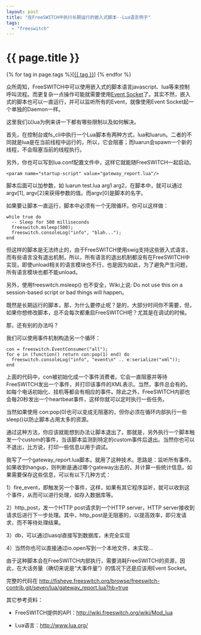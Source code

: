 ```yaml
---
layout: post
title: "在FreeSWITCH中执行长期运行的嵌入式脚本--Lua语言例子"
tags:
  - "freeswitch"
---
```


# {{ page.title }}

<div class="tags">
{% for tag in page.tags %}[<a class="tag" href="/tags.html#{{ tag }}">{{ tag }}</a>] {% endfor %}
</div>


众所周知，FreeSWITCH中可以使用嵌入式的脚本语言javascript、lua等来控制呼叫流程。而更复杂一点操作可能就需要使用[Event Socket](http://wiki.freeswitch.org/wiki/Event_Socket)了。其实不然，嵌入式的脚本也可以一直运行，并可以监听所有的Event，就像使用Event Socket起一个单独的Daemon一样。

这里我们以lua为例来讲一下都有哪些限制以及如何解决。

首先，在控制台或fs\_cli中执行一个Lua脚本有两种方式，lua和luarun。二者的不同就是lua是在当前线程中运行的，所以，它会阻塞；而luarun会spawn一个新的线程，不会阻塞当前的线程执行。

另外，你也可以写到lua.conf配置文件中，这样它就能随FreeSWITCH一起启动。

	<param name="startup-script" value="gateway_report.lua"/>

脚本后面可以加参数，如 luarun test.lua arg1 arg2，在脚本中，就可以通过argv[1], argv[2]来获得参数的值。而argv[0]是脚本的名字。

如果要让脚本一直运行，脚本中必须有一个无限循环。你可以这样做：

	while true do
	  -- Sleep for 500 milliseconds
	  freeswitch.msleep(500);
	  freeswitch.consoleLog("info", "blah...");
	end

但这样的脚本是无法终止的，由于FreeSWITCH使用swig支持这些嵌入式语言，而有些语言没有退出机制，所以，所有语言的退出机制都没有在FreeSWITCH中实现，即使unload相关的语言模块也不行，也是因为如此，为了避免产生问题，所有语言模块也都不能unload。

另外，使用freeswitch.msleep() 也不安全，Wiki上说: Do not use this on a session-based script or bad things will happen。

既然是长期运行的脚本，那，为什么要停止呢？是的，大部分时间你不需要，但，如果你想修改脚本，总不会每次都重启FreeSWITCH吧？尤其是在调试的时候。

那，还有别的办法吗？

我们可以使用事件机制构造另一个循环：

	con = freeswitch.EventConsumer("all");                                                                         
	for e in (function() return con:pop(1) end) do
	  freeswitch.consoleLog("info", "event\n" .. e:serialize("xml"));
	end

上面的代码中，con被初始化成一个事件消费者。它会一直阻塞并等待FreeSWITCH发出一个事件，并打印该事件的XML表示。当然，事件总会有的。如每个电话初始化、挂机等都会有相应的事件。除此之外，FreeSWITCH内部也会毎20秒发出一个heartbeat事件，这样你就可以定时执行一些任务。

当然如果使用 con:pop(0)也可以变成无阻塞的，但你必须在循环内部执行一些sleep()以防止脚本占用太多的资源。

通过这种方法，你应该就能想到办法让脚本退出了。那就是，另外执行一个脚本触发一个custom的事件，当该脚本监测到特定的custom事件后退出。当然你也可以不退出，比方说，打印一些信息以用于调试。

我写了一个gateway\_report.lua脚本。就用了这种技术。思路是：监听所有事件。如果收到hangup，则判断是通过哪个gateway出去的，并计算一些统计信息。如果需要保存这些信息，可以有以下几种方式：

1）fire\_event，即触发另一个事件，这样，如果有其它程序监听，就可以收到这个事件，从而可以进行处理，如存入数据库等。

2）http\_post，发一个HTTP post请求到一个HTTP server，HTTP server接收到请求后进行下一步处理。其中，http\_post是无阻塞的，以提高效率，即只发请求，而不等待处理结果。

3）db，可以通过luasql直接写到数据库，未完全实现

4）当然你也可以直接通过io.open写到一个本地文件，未实现...

由于这种脚本会在FreeSWITCH内部执行，需要消耗FreeSWITCH的资源，因此，在大话务量（确切来说是“大事件量”）的情况下还是应该用Event Socket。

完整的代码在 <http://fisheye.freeswitch.org/browse/freeswitch-contrib.git/seven/lua/gateway_report.lua?hb=true>

其它参考资料：

* FreeSWITCH提供的API：<http://wiki.freeswitch.org/wiki/Mod_lua>

* Lua语言：<http://www.lua.org/>
